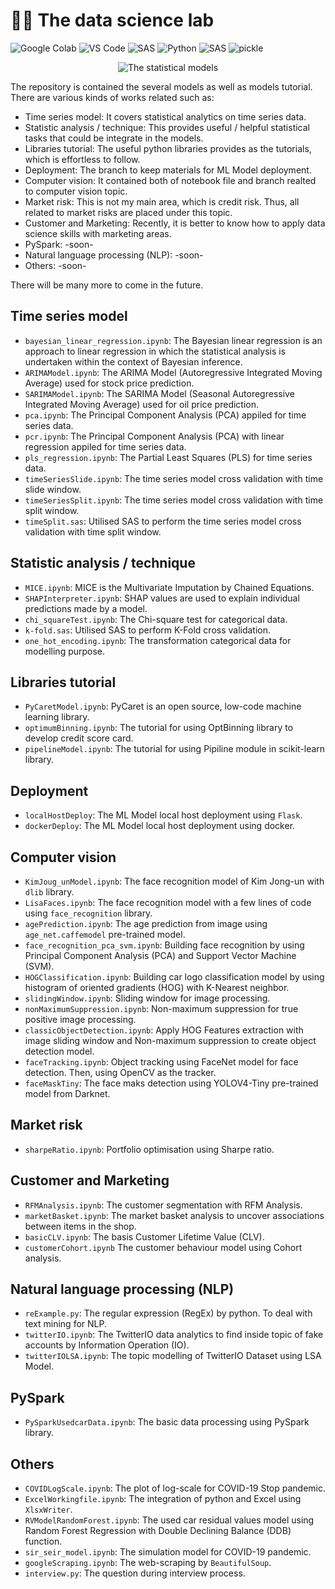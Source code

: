 # ✍🏻 The data science lab

![Google Colab](https://img.shields.io/badge/Editor-Google%20Colab-brightgreen)
![VS Code](https://img.shields.io/badge/Editor-VS%20Code-brightgreen)
![SAS](https://img.shields.io/badge/Editor-SAS-brightgreen)
![Python](https://img.shields.io/badge/Code-Python-blue)
![SAS](https://img.shields.io/badge/Code-SAS-blue)
![pickle](https://img.shields.io/badge/Tools-pickle-brightgreen)

<p align="center">
  <img src="https://research.phoenix.edu/sites/default/files/blogpost/images/statistical-analysis-hero.jpg" alt="The statistical models"/>
</p>

The repository is contained the several models as well as models tutorial. There are various kinds of works related such as:
* Time series model: It covers statistical analytics on time series data.
* Statistic analysis / technique: This provides useful / helpful statistical tasks that could be integrate in the models.
* Libraries tutorial: The useful python libraries provides as the tutorials, which is effortless to follow.
* Deployment: The branch to keep materials for ML Model deployment.
* Computer vision: It contained both of notebook file and branch realted to computer vision topic.
* Market risk: This is not my main area, which is credit risk. Thus, all related to market risks are placed under this topic.
* Customer and Marketing: Recently, it is better to know how to apply data science skills with marketing areas.
* PySpark: -soon-
* Natural language processing (NLP): -soon-
* Others: -soon-

There will be many more to come in the future.

## Time series model
* `bayesian_linear_regression.ipynb`: The Bayesian linear regression is an approach to linear regression in which the statistical analysis is undertaken within the context of Bayesian inference.
* `ARIMAModel.ipynb`: The ARIMA Model (Autoregressive Integrated Moving Average) used for stock price prediction.
* `SARIMAModel.ipynb`: The SARIMA Model (Seasonal Autoregressive Integrated Moving Average) used for oil price prediction.
* `pca.ipynb`: The Principal Component Analysis (PCA) appiled for time series data.
* `pcr.ipynb`: The Principal Component Analysis (PCA) with linear regression appiled for time series data.
* `pls_regression.ipynb`: The Partial Least Squares (PLS) for time series data.
* `timeSeriesSlide.ipynb`: The time series model cross validation with time slide window.
* `timeSeriesSplit.ipynb`: The time series model cross validation with time split window.
* `timeSplit.sas`: Utilised SAS to perform the time series model cross validation with time split window.

## Statistic analysis / technique
* `MICE.ipynb`: MICE is the Multivariate Imputation by Chained Equations.
* `SHAPInterpreter.ipynb`: SHAP values are used to explain individual predictions made by a model.
* `chi_squareTest.ipynb`: The Chi-square test for categorical data.
* `k-fold.sas`: Utilised SAS to perform K-Fold cross validation.
* `one_hot_encoding.ipynb`: The transformation categorical data for modelling purpose.

## Libraries tutorial
* `PyCaretModel.ipynb`: PyCaret is an open source, low-code machine learning library.
* `optimumBinning.ipynb`: The tutorial for using OptBinning library to develop credit score card.
* `pipelineModel.ipynb`: The tutorial for using Pipiline module in scikit-learn library.

## Deployment
* `localHostDeploy`: The ML Model local host deployment using `Flask`.
* `dockerDeploy`: The ML Model local host deployment using docker.

## Computer vision
* `KimJoug_unModel.ipynb`: The face recognition model of Kim Jong-un with `dlib` library.
* `LisaFaces.ipynb`: The face recognition model with a few lines of code using `face_recognition` library.
* `agePrediction.ipynb`: The age prediction from image using `age_net.caffemodel` pre-trained model.
* `face_recognition_pca_svm.ipynb`: Building face recognition by using Principal Component Analysis (PCA) and Support Vector Machine (SVM).
* `HOGClassification.ipynb`: Building car logo classification model by using histogram of oriented gradients (HOG) with K-Nearest neighbor.
* `slidingWindow.ipynb`: Sliding window for image processing.
* `nonMaximumSuppression.ipynb`: Non-maximum suppression for true positive image processing.
* `classicObjectDetection.ipynb`: Apply HOG Features extraction with image sliding window and Non-maximum suppression to create object detection model.
* `faceTracking.ipynb`: Object tracking using FaceNet model for face detection. Then, using OpenCV as the tracker.
* `faceMaskTiny`: The face maks detection using YOLOV4-Tiny pre-trained model from Darknet.

## Market risk
* `sharpeRatio.ipynb`: Portfolio optimisation using Sharpe ratio.

## Customer and Marketing
* `RFMAnalysis.ipynb`: The customer segmentation with RFM Analysis.
* `marketBasket.ipynb`: The market basket analysis to uncover associations between items in the shop.
* `basicCLV.ipynb`: The basis Customer Lifetime Value (CLV).
* `customerCohort.ipynb` The customer behaviour model using Cohort analysis.

## Natural language processing (NLP)
* `reExample.py`: The regular expression (RegEx) by python. To deal with text mining for NLP.
* `twitterIO.ipynb`: The TwitterIO data analytics to find inside topic of fake accounts by Information Operation (IO).
* `twitterIOLSA.ipynb`: The topic modelling of TwitterIO Dataset using LSA Model.

## PySpark
* `PySparkUsedcarData.ipynb`: The basic data processing using PySpark library.

## Others
* `COVIDLogScale.ipynb`: The plot of log-scale for COVID-19 Stop pandemic.
* `ExcelWorkingfile.ipynb`: The integration of python and Excel using `XlsxWriter`.
* `RVModelRandomForest.ipynb`: The used car residual values model using Random Forest Regression with Double Declining Balance (DDB) function.
* `sir_seir_model.ipynb`: The simulation model for COVID-19 pandemic.
* `googleScraping.ipynb`: The web-scraping by `BeautifulSoup`.
* `interview.py`: The question during interview process.
